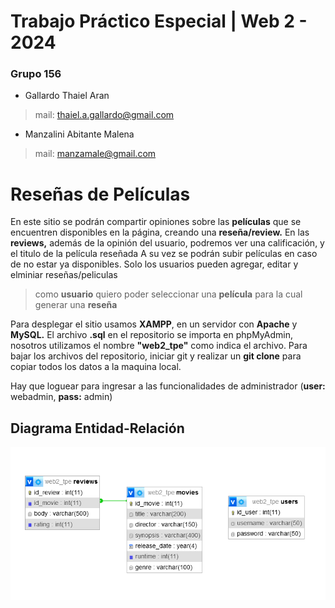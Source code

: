 # Trabajo Práctico Especial | Web 2 - 2024
### Grupo 156
- Gallardo Thaiel Aran
> mail: thaiel.a.gallardo@gmail.com
- Manzalini Abitante Malena
> mail: manzamale@gmail.com

# Reseñas de Películas
En este sitio se podrán compartir opiniones sobre las **películas** que se encuentren disponibles en la página, creando una **reseña/review.**
En las **reviews,** además de la opinión del usuario, podremos ver una calificación, y el titulo de la película reseñada
A su vez se podrán subir películas en caso de no estar ya disponibles. Solo los usuarios pueden agregar, editar y elminiar reseñas/peliculas
> como **usuario** quiero poder seleccionar una **película** para la cual generar una **reseña**

Para desplegar el sitio usamos **XAMPP**, en un servidor con **Apache** y **MySQL.** El archivo **.sql** en el repositorio se importa en phpMyAdmin, nosotros utilizamos el nombre **"web2_tpe"** como indica el archivo.
Para bajar los archivos del repositorio, iniciar git y realizar un **git clone** para copiar todos los datos a la maquina local.


Hay que loguear para ingresar a las funcionalidades de administrador (**user:** webadmin, **pass:** admin)

## Diagrama Entidad-Relación
![DER](diagramaER.png)
